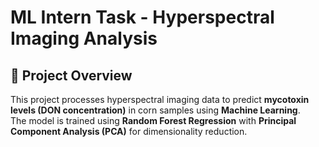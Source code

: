 # ML Intern Task - Hyperspectral Imaging Analysis

## 🚀 Project Overview
This project processes hyperspectral imaging data to predict **mycotoxin levels (DON concentration)** in corn samples using **Machine Learning**.  
The model is trained using **Random Forest Regression** with **Principal Component Analysis (PCA)** for dimensionality reduction.

